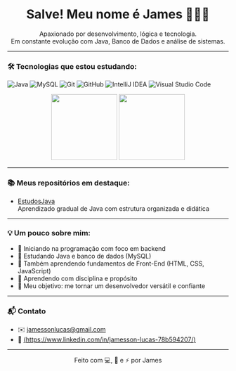 <h1 align="center">Salve! Meu nome é James 🧑🏽‍💻</h1>

<p align="center">
  Apaxionado por desenvolvimento, lógica e tecnologia.<br>
  Em constante evolução com Java, Banco de Dados e análise de sistemas.
</p>

---

### 🛠 Tecnologias que estou estudando:

![Java](https://img.shields.io/badge/Java-ED8B00?style=for-the-badge&logo=java&logoColor=white)
![MySQL](https://img.shields.io/badge/MySQL-005C84?style=for-the-badge&logo=mysql&logoColor=white)
![Git](https://img.shields.io/badge/Git-F05032?style=for-the-badge&logo=git&logoColor=white)
![GitHub](https://img.shields.io/badge/GitHub-121011?style=for-the-badge&logo=github&logoColor=white)
![IntelliJ IDEA](https://img.shields.io/badge/IntelliJ_IDEA-000000.svg?style=for-the-badge&logo=intellij-idea&logoColor=white)
![Visual Studio Code](https://img.shields.io/badge/VSCode-007ACC?style=for-the-badge&logo=visual-studio-code&logoColor=white)

<div align="center">
  <img height="150" src="https://github-readme-stats.vercel.app/api?username=James-crypt-code&show_icons=true&theme=tokyonight" />
  <img height="150" src="https://github-readme-stats.vercel.app/api/top-langs/?username=James-crypt-code&layout=compact&theme=tokyonight" />
</div>


---

### 📚 Meus repositórios em destaque:

- [EstudosJava](https://github.com/James-crypt-code/EstudosJava)  
  Aprendizado gradual de Java com estrutura organizada e didática

---

### 💡 Um pouco sobre mim:

- 📌 Iniciando na programação com foco em backend
- 📘 Estudando Java e banco de dados (MySQL)
- 🎨 Também aprendendo fundamentos de Front-End (HTML, CSS, JavaScript)
- 🌱 Aprendendo com disciplina e propósito
- 🚀 Meu objetivo: me tornar um desenvolvedor versátil e confiante

---

### 📬 Contato

- ✉️ [jamessonlucas@gmail.com](mailto:jamessonlucas@gmail.com)
- 📎 [(https://www.linkedin.com/in/jamesson-lucas-78b594207/)](https://www.linkedin.com/in/jamesson-lucas-78b594207/)

---

<p align="center">
  Feito com 💻, 🧠 e ⚡ por James
</p>

